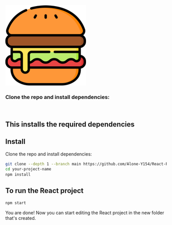 <img src="public/logo.svg" width="50%" height="50%" display="flex" justify-content="center"/>



<br>

### Clone the repo and install dependencies:


<br>


## This installs the required dependencies
## Install

Clone the repo and install dependencies:

```bash
git clone --depth 1 --branch main https://github.com/Alone-Y154/React-Recipe-App.git your-project-name
cd your-project-name
npm install
```


## To run the React project

```bash
npm start
```

You are done! Now you can start editing the React project in the new folder that's created.
